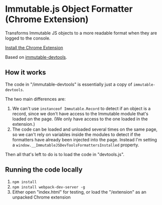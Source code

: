 # Immutable.js Object Formatter (Chrome Extension)

Transforms Immutable JS objects to a more readable format when they are logged to the console.

[Install the Chrome Extension](https://chrome.google.com/webstore/detail/immutablejs-object-format/hgldghadipiblonfkkicmgcbbijnpeog)

Based on [immutable-devtools](https://github.com/andrewdavey/immutable-devtools).

## How it works

The code in "/immutable-devtools" is essentially just a copy of `immutable-devtools`.

The two main differences are:

1. We can't use `instanceof Immutable.Record` to detect if an object is a record, since we don't have access to the Immutable module that's loaded on the page. (We only have access to the one loaded in the extension.)
2. The code can be loaded and unloaded several times on the same page, so we can't rely on variables inside the modules to detect if the formatters have already been injected into the page. Instead I'm setting a `window.__ImmutableJSDevToolsFormattersInstalled` property.

Then all that's left to do is to load the code in "devtools.js".

## Running the code locally

1. `npm install`
2. `npm install webpack-dev-server -g`
3. Either open "index.html" for testing, or load the "/extension" as an unpacked Chrome extension
